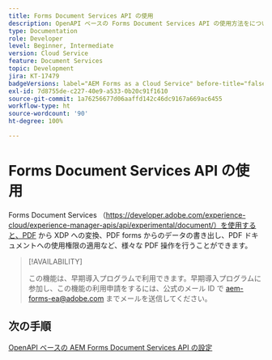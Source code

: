 ```yaml
---
title: Forms Document Services API の使用
description: OpenAPI ベースの Forms Document Services API の使用方法をについて説明します
type: Documentation
role: Developer
level: Beginner, Intermediate
version: Cloud Service
feature: Document Services
topic: Development
jira: KT-17479
badgeVersions: label="AEM Forms as a Cloud Service" before-title="false"
exl-id: 7d8755de-c227-40e9-a533-0b20c91f1610
source-git-commit: 1a76256677d06aaffd142c46dc9167a669ac6455
workflow-type: ht
source-wordcount: '90'
ht-degree: 100%

---
```


# Forms Document Services API の使用

Forms Document Services （https://developer.adobe.com/experience-cloud/experience-manager-apis/api/experimental/document/）を使用すると、PDF から XDP への変換、PDF forms からのデータの書き出し、PDF ドキュメントへの使用権限の適用など、様々な PDF 操作を行うことができます。

>[!AVAILABILITY]
>
>この機能は、早期導入プログラムで利用できます。早期導入プログラムに参加し、この機能の利用申請をするには、公式のメール ID で aem-forms-ea@adobe.com までメールを送信してください。


## 次の手順

[OpenAPI ベースの AEM Forms Document Services API の設定](using-open-api.md)
